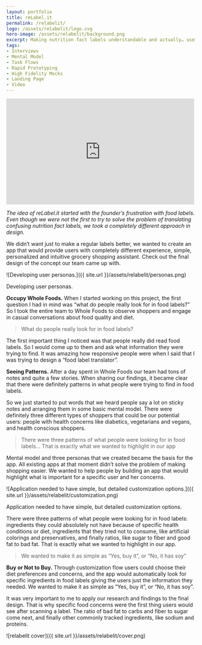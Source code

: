 ```yaml
---
layout: portfolio
title: reLabel.it
permalink: /relabelit/
logo: /assets/relabelit/logo.svg
hero-image: /assets/relabelit/background.png
excerpt: Making nutrition fact labels understandable and actually… useful
tags:
- Interviews
- Mental Model
- Task Flows
- Rapid Prototyping
- High Fidelity Mocks
- Landing Page
- Video
---
```


<div class="portfolio__video"><iframe src="https://player.vimeo.com/video/83741398?color=ffffff&portrait=0" width="500" height="281" frameborder="0" webkitallowfullscreen mozallowfullscreen allowfullscreen></iframe></div>

<em class="text--emphasize">The idea of reLabel.it started with the founder’s frustration with food labels. Even though we were not the first to try to solve the problem of translating confusing nutrition fact labels, we took a completely different approach in design.</em>

We didn’t want just to make a regular labels better, we wanted to create an app that would provide users with completely different experience, simple, personalized and intuitive grocery shopping assistant. Check out the final design of the concept our team came up with.

![Developing user personas.]({{ site.url }}/assets/relabelit/personas.png)

<p class="text__caption">Developing user personas.</p>

<strong>Occupy Whole Foods.</strong> When I started working on this project, the first question I had in mind was “what do people really look for in food labels?” So I took the entire team to Whole Foods to observe shoppers and engage in casual conversations about food quality and diet.

>What do people really look for in food labels?

The first important thing I noticed was that people really did read food labels. So I would come up to them and ask what information they were trying to find. It was amazing how responsive people were when I said that I was trying to design a “food label translator”.

<strong>Seeing Patterns.</strong> After a day spent in Whole Foods our team had tons of notes and quite a few stories. When sharing our findings, it became clear that there were definitely patterns in what people were trying to find in food labels.

So we just started to put words that we heard people say a lot on sticky notes and arranging them in some basic mental model. There were definitely three different types of shoppers that could be our potential users: people with health concerns like diabetics, vegetarians and vegans, and health conscious shoppers.

>There were three patterns of what people were looking for in food labels… That is exactly what we wanted to highlight in our app

Mental model and three personas that we created became the basis for the app. All existing apps at that moment didn’t solve the problem of making shopping easier. We wanted to help people by building an app that would highlight what is important for a specific user and her concerns.

![Application needed to have simple, but detailed customization options.]({{ site.url }}/assets/relabelit/customization.png)
<p class="text__caption">Application needed to have simple, but detailed customization options.</p>

There were three patterns of what people were looking for in food labels: ingredients they could absolutely not have because of specific health conditions or diet, ingredients that they tried not to consume, like artificial colorings and preservatives, and finally ratios, like sugar to fiber and good fat to bad fat. That is exactly what we wanted to highlight in our app.

>We wanted to make it as simple as “Yes, buy it”, or “No, it has soy”

<strong>Buy or Not to Buy.</strong> Through customization flow users could choose their diet preferences and concerns, and the app would automatically look for specific ingredients in food labels giving the users just the information they needed. We wanted to make it as simple as “Yes, buy it”, or “No, it has soy”.

It was very important to me to apply our research and findings to the final design. That is why specific food concerns were the first thing users would see after scanning a label. The ratio of bad fat to carbs and fiber to sugar come next, and finally other commonly tracked ingredients, like sodium and proteins.


![relabelit cover]({{ site.url }}/assets/relabelit/cover.png)